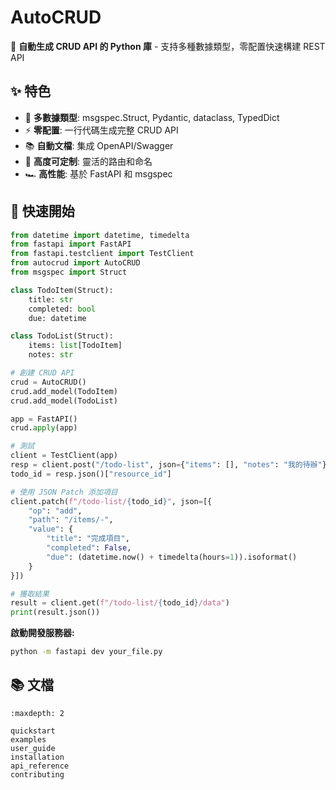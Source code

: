 # AutoCRUD

🚀 **自動生成 CRUD API 的 Python 庫** - 支持多種數據類型，零配置快速構建 REST API

## ✨ 特色

- 🎯 **多數據類型**: msgspec.Struct, Pydantic, dataclass, TypedDict
- ⚡ **零配置**: 一行代碼生成完整 CRUD API  
- 📚 **自動文檔**: 集成 OpenAPI/Swagger
- 🔧 **高度可定制**: 靈活的路由和命名
- 🏎️ **高性能**: 基於 FastAPI 和 msgspec

## 🚀 快速開始

```python
from datetime import datetime, timedelta
from fastapi import FastAPI
from fastapi.testclient import TestClient
from autocrud import AutoCRUD
from msgspec import Struct

class TodoItem(Struct):
    title: str
    completed: bool
    due: datetime

class TodoList(Struct):
    items: list[TodoItem]
    notes: str

# 創建 CRUD API
crud = AutoCRUD()
crud.add_model(TodoItem)
crud.add_model(TodoList)

app = FastAPI()
crud.apply(app)

# 測試
client = TestClient(app)
resp = client.post("/todo-list", json={"items": [], "notes": "我的待辦"})
todo_id = resp.json()["resource_id"]

# 使用 JSON Patch 添加項目
client.patch(f"/todo-list/{todo_id}", json=[{
    "op": "add", 
    "path": "/items/-",
    "value": {
        "title": "完成項目",
        "completed": False,
        "due": (datetime.now() + timedelta(hours=1)).isoformat()
    }
}])

# 獲取結果
result = client.get(f"/todo-list/{todo_id}/data")
print(result.json())
```

**啟動開發服務器:**
```bash
python -m fastapi dev your_file.py
```

## 📚 文檔

```{toctree}
:maxdepth: 2

quickstart
examples
user_guide
installation
api_reference
contributing
```